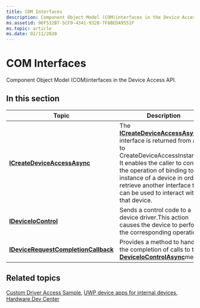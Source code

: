 ```yaml
---
title: COM Interfaces
description: Component Object Model (COM)interfaces in the Device Access API.
ms.assetid: 96F532B7-5CF9-4341-932B-7F8BEDA9551F
ms.topic: article
ms.date: 02/11/2020
---
```


# COM Interfaces

Component Object Model (COM)interfaces in the Device Access API.

## In this section

| Topic | Description |
|---|---|
| [**ICreateDeviceAccessAsync**](/windows/win32/api/Deviceaccess/nn-deviceaccess-icreatedeviceaccessasync)<br/> | The [**ICreateDeviceAccessAsync**](/windows/win32/api/Deviceaccess/nn-deviceaccess-icreatedeviceaccessasync) interface is returned from a call to CreateDeviceAccessInstance. It enables the caller to control the operation of binding to an instance of a device in order to retrieve another interface that can be used to interact with that device.<br/> |
| [**IDeviceIoControl**](/windows/win32/api/Deviceaccess/nn-deviceaccess-ideviceiocontrol)<br/> | Sends a control code to a device driver.This action causes the device to perform the corresponding operation. <br/> |
| [**IDeviceRequestCompletionCallback**](/windows/win32/api/Deviceaccess/nn-deviceaccess-idevicerequestcompletioncallback)<br/> | Provides a method to handle the completion of calls to the [**DeviceIoControlAsync**](/windows/win32/api/Deviceaccess/nf-deviceaccess-ideviceiocontrol-deviceiocontrolasync)method.<br/> |

## Related topics

[Custom Driver Access Sample](https://github.com/microsoftarchive/msdn-code-gallery-microsoft/tree/411c271e537727d737a53fa2cbe99eaecac00cc0/Official%20Windows%20Platform%20Sample/Custom%20driver%20access%20sample), [UWP device apps for internal devices](/windows-hardware/drivers/devapps/uwp-device-apps-for-specialized-devices), [Hardware Dev Center](/windows-hardware/drivers/)
